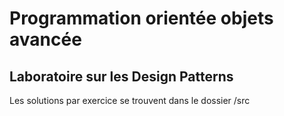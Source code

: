 # Programmation orientée objets avancée

## Laboratoire sur les Design Patterns

Les solutions par exercice se trouvent dans le dossier /src